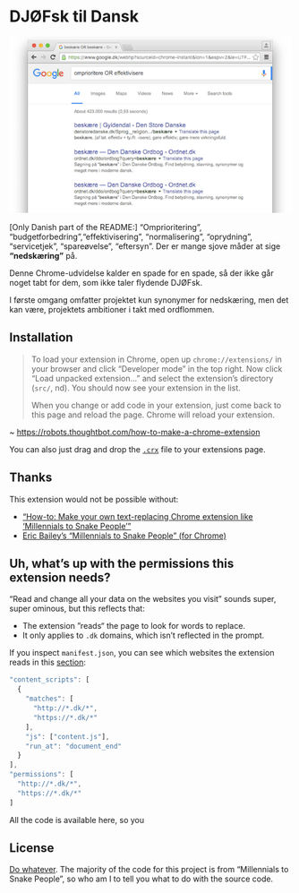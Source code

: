 DJØFsk til Dansk
================
![Screenshot][]

[Only Danish part of the README:] “Omprioritering”, “budgetforbedring”,“effektivisering”, “normalisering”, “oprydning”, “servicetjek”, “spareøvelse”, “eftersyn”. Der er mange sjove måder at sige **“nedskæring”** på.

Denne Chrome-udvidelse kalder en spade for en spade, så der ikke går noget tabt for dem, som ikke taler flydende DJØFsk.

I første omgang omfatter projektet kun synonymer for nedskæring, men det kan være, projektets ambitioner i takt med ordflommen.

Installation
------------
> To load your extension in Chrome, open up `chrome://extensions/` in your browser and click “Developer mode” in the top right. Now click “Load unpacked extension…” and select the extension’s directory (`src/`, nd). You should now see your extension in the list.
>
> When you change or add code in your extension, just come back to this page and reload the page. Chrome will reload your extension.

~ <https://robots.thoughtbot.com/how-to-make-a-chrome-extension>

You can also just drag and drop the [`.crx`][crx] file to your extensions page.

Thanks
------
This extension would not be possible without:

* [“How-to: Make your own text-replacing Chrome extension like ‘Millennials to Snake People’”][9to5]
* [Eric Bailey’s “Millennials to Snake People” (for Chrome)][snake-chrome]

Uh, what’s up with the permissions this extension needs?
--------------------------------------------------------
“Read and change all your data on the websites you visit” sounds super, super ominous, but this reflects that:

* The extension ”reads“ the page to look for words to replace.
* It only applies to `.dk` domains, which isn’t reflected in the prompt.

If you inspect `manifest.json`, you can see which websites the extension reads in this [section][permissions]:

```js
"content_scripts": [
  {
    "matches": [
      "http://*.dk/*",
      "https://*.dk/*"
    ],
    "js": ["content.js"],
    "run_at": "document_end"
  }
],
"permissions": [
  "http://*.dk/*",
  "https://*.dk/*"
]
```

All the code is available here, so you

License
-------
[Do whatever][license]. The majority of the code for this project is from “Millennials to Snake People”, so who am I to tell you what to do with the source code.


[screenshot]: https://github.com/ndarville/djoefsk-til-dansk/blob/master/screenshot.png
[crx]: https://github.com/ndarville/djoefsk-til-dansk/blob/master/djoefsk-til-dansk.crx
[9to5]: http://9to5google.com/2015/06/14/how-to-make-a-chrome-extensions/amp/
[snake-chrome]: https://github.com/ericwbailey/millennials-to-snake-people
[permissions]: https://github.com/ndarville/djoefsk-til-dansk/blob/master/src/manifest.json#L16-L29
[license]: https://github.com/ndarville/djoefsk-til-dansk/blob/master/LICENSE.md
